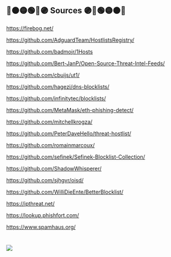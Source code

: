 ## 🔴🟠🟡🟢🔵🟣 Sources 🟣🔵🟢🟡🟠🔴

https://firebog.net/

https://github.com/AdguardTeam/HostlistsRegistry/

https://github.com/badmojr/1Hosts

https://github.com/Bert-JanP/Open-Source-Threat-Intel-Feeds/

https://github.com/cbuijs/ut1/

https://github.com/hagezi/dns-blocklists/

https://github.com/infinitytec/blocklists/

https://github.com/MetaMask/eth-phishing-detect/

https://github.com/mitchellkrogza/

https://github.com/PeterDaveHello/threat-hostlist/

https://github.com/romainmarcoux/

https://github.com/sefinek/Sefinek-Blocklist-Collection/

https://github.com/ShadowWhisperer/

https://github.com/sjhgvr/oisd/

https://github.com/WilliDieEnte/BetterBlocklist/

https://ipthreat.net/

https://lookup.phishfort.com/

https://www.spamhaus.org/

#

[![](https://github.com/user-attachments/assets/5b3aead6-b97c-4ffd-9d46-ab484563a9d3)](https://github.com/KnightmareVIIVIIXC)
